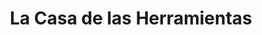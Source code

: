 ---
title: "La Casa de las Herramientas"
url: /neuquen/la-casa-de-las-herramientas/
shop: hardware
---